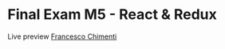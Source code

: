 # Final Exam M5 - React & Redux

Live preview [Francesco Chimenti](https://final-exam-m5.netlify.app/)
